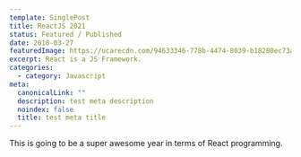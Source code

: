 ```yaml
---
template: SinglePost
title: ReactJS 2021
status: Featured / Published
date: 2018-03-27
featuredImage: https://ucarecdn.com/94633346-778b-4474-8039-b18280ec73a3/
excerpt: React is a JS Framework.
categories:
  - category: Javascript
meta:
  canonicalLink: ""
  description: test meta description
  noindex: false
  title: test meta title
---
```



This is going to be a super awesome year in terms of React programming.